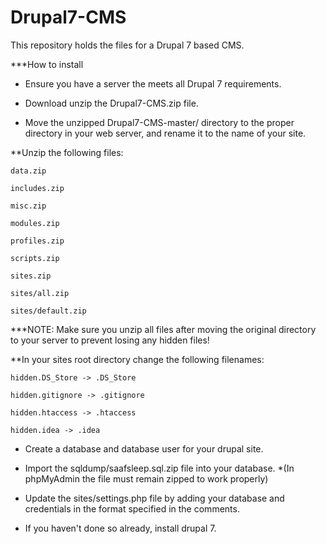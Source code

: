 # Drupal7-CMS #

This repository holds the files for a Drupal 7 based CMS.

***How to install 

- Ensure you have a server the meets all Drupal 7 requirements. 

- Download unzip the Drupal7-CMS.zip file.

- Move the unzipped Drupal7-CMS-master/ directory to the proper directory in your web server, and rename it to the name of your site. 

**Unzip the following files: 
```
data.zip

includes.zip
                             
misc.zip

modules.zip

profiles.zip

scripts.zip

sites.zip 

sites/all.zip

sites/default.zip
```
***NOTE: Make sure you unzip all files after moving the original directory to your server to prevent losing any hidden files!

**In your sites root directory change the following filenames: 
```
hidden.DS_Store -> .DS_Store

hidden.gitignore -> .gitignore

hidden.htaccess -> .htaccess

hidden.idea -> .idea
```                                                               
- Create a database and database user for your drupal site. 

- Import the sqldump/saafsleep.sql.zip file into your database. *(In phpMyAdmin the file must remain zipped to work properly)

- Update the sites/settings.php file by adding your database and credentials in the format specified in the comments.

- If you haven't done so already, install drupal 7.

